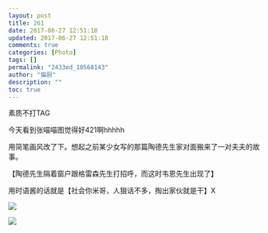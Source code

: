```yaml
---
layout: post
title: 261
date: 2017-06-27 12:51:18
updated: 2017-06-27 12:51:18
comments: true
categories: [Photo]
tags: []
permalink: "2433ed_10568143"
author: "猫厨"
description: ""
toc: true
---
```


<p>素质不打TAG</p> 
<p>今天看到张喵喵图觉得好421啊hhhhh</p> 
<p>用简笔画风改了下。想起之前某少女写的那篇陶德先生家对面搬来了一对夫夫的故事。</p> 
<p>【陶德先生隔着窗户跟格雷森先生打招呼，而这时韦恩先生出现了】</p> 
<p>用时语酱的话就是【社会你米哥，人狠话不多，掏出家伙就是干】X</p>

![](/img/img_cVZNdzJtQk9JV2NGYVQzUmRLbitwNVVnNVJ0c0xtRWxxQU9ocXBHWVRiV1BNR1ovQkNZYUJBPT0.jpg)

![](https://nos.netease.com/imglf2/img/cVZNdzJtQk9JV2NGYVQzUmRLbitweVNCamtDNUNEOFhtdnZOOFNEZ3ZMZHJMRlN6dW5HZjRnPT0.jpg)
